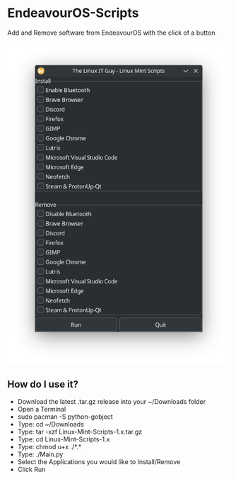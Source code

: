 # EndeavourOS-Scripts
Add and Remove software from EndeavourOS with the click of a button

![](<Screenshot/Screenshot.png>)

## How do I use it?
- Download the latest .tar.gz release into your ~/Downloads folder
- Open a Terminal
- sudo pacman -S python-gobject
- Type: cd ~/Downloads
- Type: tar -xzf Linux-Mint-Scripts-1.x.tar.gz
- Type: cd Linux-Mint-Scripts-1.x
- Type: chmod u+x ./\*.\*
- Type: ./Main.py
- Select the Applications you would like to Install/Remove
- Click Run
